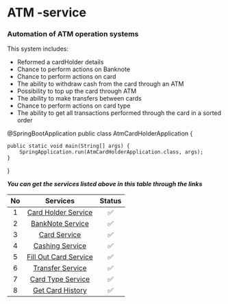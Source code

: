 # ATM -service

### Automation of ATM operation systems

This system includes:

* Reformed a cardHolder details
* Chance to perform actions on Banknote
* Chance to perform actions on card
* The ability to withdraw cash from the card through an ATM
* Possibility to top up the card through ATM
* The ability to make transfers between cards
* Chance to perform actions on card type
* The ability to get all transactions performed through the card in a sorted order

@SpringBootApplication
public class AtmCardHolderApplication {

    public static void main(String[] args) {
        SpringApplication.run(AtmCardHolderApplication.class, args);
    }

}

***You can get the services listed above in this table through the links***

| No |                                                                    Services                                                                     | Status |
|:--:|:-----------------------------------------------------------------------------------------------------------------------------------------------:|:------:|
| 1  |   [Card Holder Service](https://github.com/KuronboevAsadbek/ATM_V3/blob/master/src/main/java/uz/atm_v_3/controller/CardHolderController.java)   |   ✅    |
| 2  |   [BankNote  Service](https://github.com/KuronboevAsadbek/ATM_V3/blob/master/src/main/java/uz/atm_v_3/controller/BanknoteTypeController.java)   |   ✅    |
| 3  |         [Card Service](https://github.com/KuronboevAsadbek/ATM_V3/blob/master/src/main/java/uz/atm_v_3/controller/CardController.java)          |   ✅    |
| 4  |      [Cashing Service](https://github.com/KuronboevAsadbek/ATM_V3/blob/master/src/main/java/uz/atm_v_3/controller/CashingController.java)       |   ✅    |
| 5  | [Fill Out  Card Service](https://github.com/KuronboevAsadbek/ATM_V3/blob/master/src/main/java/uz/atm_v_3/controller/FillOutCardController.java) |   ✅    |
| 6  |     [Transfer Service ](https://github.com/KuronboevAsadbek/ATM_V3/blob/master/src/main/java/uz/atm_v_3/controller/TransferController.java)     |   ✅    |
| 7  |     [Card Type Service](https://github.com/KuronboevAsadbek/ATM_V3/blob/master/src/main/java/uz/atm_v_3/controller/CardTypeController.java)     |   ✅    |
| 8  |      [Get Card History](https://github.com/KuronboevAsadbek/ATM_V3/blob/master/src/main/java/uz/atm_v_3/controller/GetCardController.java)      |   ✅    |